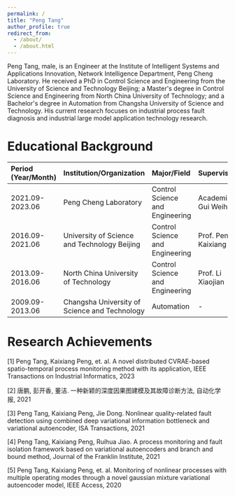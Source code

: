 ```yaml
---
permalink: /
title: "Peng Tang"
author_profile: true
redirect_from: 
  - /about/
  - /about.html
---
```


Peng Tang, male, is an Engineer at the Institute of Intelligent Systems and Applications Innovation, Network Intelligence Department, Peng Cheng Laboratory. He received a PhD in Control Science and Engineering from the University of Science and Technology Beijing; a Master's degree in Control Science and Engineering from North China University of Technology; and a Bachelor's degree in Automation from Changsha University of Science and Technology. His current research focuses on industrial process fault diagnosis and industrial large model application technology research.

Educational Background
======

| Period (Year/Month) | Institution/Organization | Major/Field | Supervisor | Degree/Position |
| :------------------ | :----------------------- | :---------- | :--------- | :-------------- |
| 2021.09-2023.06     | Peng Cheng Laboratory    | Control Science and Engineering | Academician Gui Weihua | Postdoctoral Researcher |
| 2016.09-2021.06     | University of Science and Technology Beijing | Control Science and Engineering | Prof. Peng Kaixiang | Ph.D. |
| 2013.09-2016.06     | North China University of Technology | Control Science and Engineering | Prof. Li Xiaojian | Master's Degree |
| 2009.09-2013.06     | Changsha University of Science and Technology | Automation | - | Bachelor's Degree |

Research Achievements
======
[1] Peng Tang, Kaixiang Peng, et. al. A novel distributed CVRAE-based spatio-temporal process monitoring method with its application, IEEE Transactions on Industrial Informatics, 2023

[2] 唐鹏, 彭开香, 董洁. 一种新颖的深度因果图建模及其故障诊断方法, 自动化学报, 2021

[3] Peng Tang, Kaixiang Peng, Jie Dong. Nonlinear quality-related fault detection using combined deep variational information bottleneck and variational autoencoder, ISA Transactions, 2021

[4] Peng Tang, Kaixiang Peng, Ruihua Jiao. A process monitoring and fault isolation framework based on variational autoencoders and branch and bound method, Journal of the Franklin Institute, 2021 

[5] Peng Tang, Kaixiang Peng, et. al. Monitoring of nonlinear processes with multiple operating modes through a novel gaussian mixture variational autoencoder model, IEEE Access, 2020

